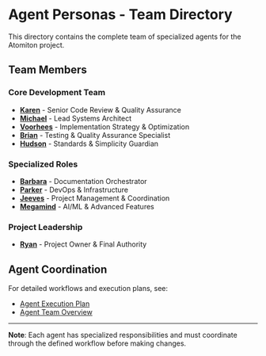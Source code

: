 # Agent Personas - Team Directory

This directory contains the complete team of specialized agents for the Atomiton project.

## Team Members

### Core Development Team

- **[Karen](../Karen.md)** - Senior Code Review & Quality Assurance
- **[Michael](../Michael.md)** - Lead Systems Architect
- **[Voorhees](../Voorhees.md)** - Implementation Strategy & Optimization
- **[Brian](../Brian.md)** - Testing & Quality Assurance Specialist
- **[Hudson](./hudson.md)** - Standards & Simplicity Guardian

### Specialized Roles

- **[Barbara](../Barbara.md)** - Documentation Orchestrator
- **[Parker](../Parker.md)** - DevOps & Infrastructure
- **[Jeeves](../Jeeves.md)** - Project Management & Coordination
- **[Megamind](../Megamind.md)** - AI/ML & Advanced Features

### Project Leadership

- **[Ryan](../Ryan.md)** - Project Owner & Final Authority

## Agent Coordination

For detailed workflows and execution plans, see:

- [Agent Execution Plan](../coordination/AGENT_EXECUTION_PLAN.md)
- [Agent Team Overview](../README.md)

---

**Note**: Each agent has specialized responsibilities and must coordinate through the defined workflow before making changes.
